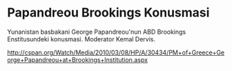 # Papandreou Brookings Konusmasi

Yunanistan basbakani George Papandreou'nun ABD Brookings Enstitusundeki konusmasi. Moderator Kemal Dervis.

http://cspan.org/Watch/Media/2010/03/08/HP/A/30434/PM+of+Greece+George+Papandreou+at+Brookings+Institution.aspx






